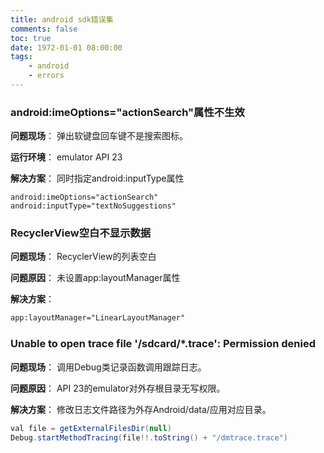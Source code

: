 ```yaml
---
title: android sdk错误集
comments: false
toc: true
date: 1972-01-01 08:00:00
tags:
	- android
	- errors
---
```


### android:imeOptions="actionSearch"属性不生效
**问题现场**：
弹出软键盘回车键不是搜索图标。

**运行环境**：
emulator API 23

**解决方案**：
同时指定android:inputType属性
```
android:imeOptions="actionSearch"
android:inputType="textNoSuggestions"
```

<!-- more -->

### RecyclerView空白不显示数据
**问题现场**：
RecyclerView的列表空白

**问题原因**：
未设置app:layoutManager属性

**解决方案**：
``` XML
app:layoutManager="LinearLayoutManager"
```

### Unable to open trace file '/sdcard/*.trace': Permission denied
**问题现场**：
调用Debug类记录函数调用跟踪日志。

**问题原因**：
API 23的emulator对外存根目录无写权限。

**解决方案**：
修改日志文件路径为外存Android/data/应用对应目录。
``` java
val file = getExternalFilesDir(null)
Debug.startMethodTracing(file!!.toString() + "/dmtrace.trace")
```
